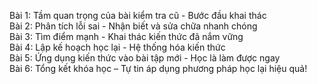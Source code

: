 Bài 1: Tầm quan trọng của bài kiểm tra cũ - Bước đầu khai thác  
Bài 2: Phân tích lỗi sai - Nhận biết và sửa chữa nhanh chóng  
Bài 3: Tìm điểm mạnh - Khai thác kiến thức đã nắm vững  
Bài 4: Lập kế hoạch học lại - Hệ thống hóa kiến thức  
Bài 5: Ứng dụng kiến thức vào bài tập mới - Học là làm được ngay  
Bài 6: Tổng kết khóa học – Tự tin áp dụng phương pháp học lại hiệu quả!